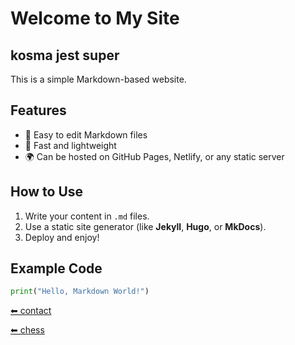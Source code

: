 # Welcome to My Site
## kosma jest super

This is a simple Markdown-based website.

## Features
- 📝 Easy to edit Markdown files
- 🚀 Fast and lightweight
- 🌍 Can be hosted on GitHub Pages, Netlify, or any static server

## How to Use
1. Write your content in `.md` files.
2. Use a static site generator (like **Jekyll**, **Hugo**, or **MkDocs**).
3. Deploy and enjoy!

## Example Code
```python
print("Hello, Markdown World!")
```

[⬅ contact](contact.md)

[⬅ chess](chess.md)
